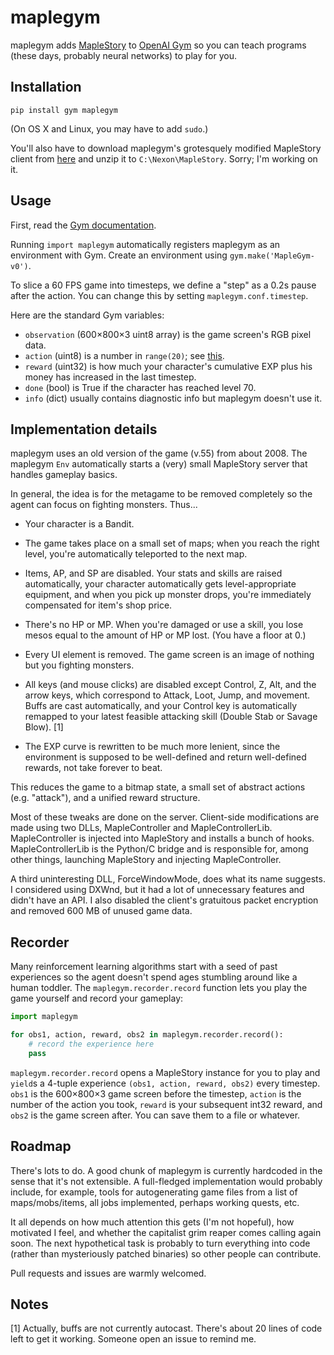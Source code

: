 # maplegym

maplegym adds [MapleStory](http://maplestory.nexon.net) to [OpenAI
Gym](https://gym.openai.com/) so you can teach programs (these days, probably
neural networks) to play for you.

## Installation

```
pip install gym maplegym
```

(On OS X and Linux, you may have to add `sudo`.)

You'll also have to download maplegym's grotesquely modified MapleStory client
from [here](#) and unzip it to `C:\Nexon\MapleStory`. Sorry; I'm working on it.

## Usage

First, read the [Gym documentation](https://gym.openai.com/docs).

Running `import maplegym` automatically registers maplegym as an environment
with Gym. Create an environment using `gym.make('MapleGym-v0')`.

To slice a 60 FPS game into timesteps, we define a "step" as a 0.2s pause
after the action. You can change this by setting `maplegym.conf.timestep`.

Here are the standard Gym variables:

 *  `observation` (600×800×3 uint8 array) is the game screen's RGB pixel data.
 *  `action` (uint8) is a number in `range(20)`; see [this](actions.md).
 *  `reward` (uint32) is how much your character's cumulative EXP plus his money has
    increased in the last timestep.
 *  `done` (bool) is True if the character has reached level 70.
 *  `info` (dict) usually contains diagnostic info but maplegym doesn't use it.

## Implementation details

maplegym uses an old version of the game (v.55) from about 2008. The maplegym
`Env` automatically starts a (very) small MapleStory server that handles
gameplay basics.

In general, the idea is for the metagame to be removed completely so the agent
can focus on fighting monsters. Thus...
    
 *  Your character is a Bandit.

 *  The game takes place on a small set of maps; when you reach
    the right level, you're automatically teleported to the next map.

 *  Items, AP, and SP are disabled. Your stats and skills are raised
    automatically, your character automatically gets level-appropriate
    equipment, and when you pick up monster drops, you're immediately
    compensated for item's shop price.

 *  There's no HP or MP. When you're damaged or use a skill, you lose mesos
    equal to the amount of HP or MP lost. (You have a floor at 0.)

 *  Every UI element is removed. The game screen is an image of nothing
    but you fighting monsters.

 *  All keys (and mouse clicks) are disabled except Control, Z, Alt, and the
    arrow keys, which correspond to Attack, Loot, Jump, and movement. Buffs
    are cast automatically, and your Control key is automatically remapped
    to your latest feasible attacking skill (Double Stab or Savage Blow). [1]

 *  The EXP curve is rewritten to be much more lenient, since the environment
    is supposed to be well-defined and return well-defined rewards, not take
    forever to beat.

This reduces the game to a bitmap state, a small set of abstract actions (e.g.
"attack"), and a unified reward structure.

Most of these tweaks are done on the server. Client-side modifications are made
using two DLLs, MapleController and MapleControllerLib. MapleController is
injected into MapleStory and installs a bunch of hooks.  MapleControllerLib is
the Python/C bridge and is responsible for, among other things, launching
MapleStory and injecting MapleController.

A third uninteresting DLL, ForceWindowMode, does what its name suggests. I
considered using DXWnd, but it had a lot of unnecessary features and didn't
have an API. I also disabled the client's gratuitous packet encryption and
removed 600 MB of unused game data.

## Recorder

Many reinforcement learning algorithms start with a seed of past experiences so
the agent doesn't spend ages stumbling around like a human toddler. The
`maplegym.recorder.record` function lets you play the game yourself and record
your gameplay:

```python
import maplegym

for obs1, action, reward, obs2 in maplegym.recorder.record():
    # record the experience here
    pass
```

`maplegym.recorder.record` opens a MapleStory instance for you to play and
`yield`s a 4-tuple experience `(obs1, action, reward, obs2)` every timestep.
`obs1` is the 600×800×3 game screen before the timestep, `action` is the number
of the action you took, `reward` is your subsequent int32 reward, and `obs2` is
the game screen after. You can save them to a file or whatever.

## Roadmap

There's lots to do. A good chunk of maplegym is currently hardcoded in the
sense that it's not extensible. A full-fledged implementation would probably
include, for example, tools for autogenerating game files from a list of
maps/mobs/items, all jobs implemented, perhaps working quests, etc.

It all depends on how much attention this gets (I'm not hopeful), how motivated
I feel, and whether the capitalist grim reaper comes calling again soon. The
next hypothetical task is probably to turn everything into code (rather than
mysteriously patched binaries) so other people can contribute.

Pull requests and issues are warmly welcomed.

## Notes

[1] Actually, buffs are not currently autocast. There's about 20 lines of code
left to get it working. Someone open an issue to remind me.
